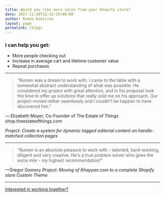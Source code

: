 ```yaml
---
title: Would you like more sales from your Shopify store?
date: 2017-11-28T12:42:15+00:00
author: Rumen Dimitrov
layout: page
permalink: /kfpg/
---
```


<h3>I can help you get:</h3>
<ul>
	<li>More people checking out</li>
	<li>Increase in average cart and lifetime customer value</li>
	<li>Repeat purchases</li>
</ul>

<hr/>

<blockquote>“Rumen was a dream to work with. I came to the table with a somewhat abstract understanding of what was possible. He considered my project with great attention, and in his proposal took the time to offer up solutions that really sold me on his approach. Our project moved rather seamlessly and I couldn't be happier to have discovered him.”</blockquote>
— Elizabeth Moyer, 
Co-Founder of The Estate of Things
shop.theestateofthings.com

<em>Project: Create a system for dynamic tagged editorial content on handle-matched collection pages</em>

<hr/>

<blockquote>“Rumen is an absolute pleasure to work with - talented, hard-working, diligent and very creative. He's a true problem solver who goes the extra mile - my highest recommendation!”</blockquote>
—Gregor Gomory 
<em>Project: Moving of Khayyan.com to a complete Shopify store Custom Theme</em>

<hr/>

<a href="/contact/" class="button width--auto">Interested in working together?</a>